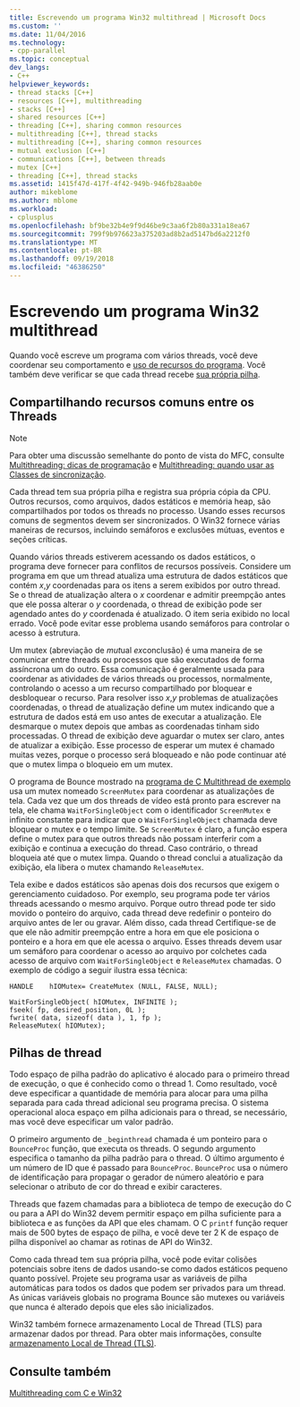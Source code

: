 ```yaml
---
title: Escrevendo um programa Win32 multithread | Microsoft Docs
ms.custom: ''
ms.date: 11/04/2016
ms.technology:
- cpp-parallel
ms.topic: conceptual
dev_langs:
- C++
helpviewer_keywords:
- thread stacks [C++]
- resources [C++], multithreading
- stacks [C++]
- shared resources [C++]
- threading [C++], sharing common resources
- multithreading [C++], thread stacks
- multithreading [C++], sharing common resources
- mutual exclusion [C++]
- communications [C++], between threads
- mutex [C++]
- threading [C++], thread stacks
ms.assetid: 1415f47d-417f-4f42-949b-946fb28aab0e
author: mikeblome
ms.author: mblome
ms.workload:
- cplusplus
ms.openlocfilehash: bf9be32b4e9f9d46be9c3aa6f2b80a331a18ea67
ms.sourcegitcommit: 799f9b976623a375203ad8b2ad5147bd6a2212f0
ms.translationtype: MT
ms.contentlocale: pt-BR
ms.lasthandoff: 09/19/2018
ms.locfileid: "46386250"
---
```

# <a name="writing-a-multithreaded-win32-program"></a>Escrevendo um programa Win32 multithread

Quando você escreve um programa com vários threads, você deve coordenar seu comportamento e [uso de recursos do programa](#_core_sharing_common_resources_between_threads). Você também deve verificar se que cada thread recebe [sua própria pilha](#_core_thread_stacks).

##  <a name="_core_sharing_common_resources_between_threads"></a> Compartilhando recursos comuns entre os Threads

> [!NOTE]
>  Para obter uma discussão semelhante do ponto de vista do MFC, consulte [Multithreading: dicas de programação](multithreading-programming-tips.md) e [Multithreading: quando usar as Classes de sincronização](multithreading-when-to-use-the-synchronization-classes.md).

Cada thread tem sua própria pilha e registra sua própria cópia da CPU. Outros recursos, como arquivos, dados estáticos e memória heap, são compartilhados por todos os threads no processo. Usando esses recursos comuns de segmentos devem ser sincronizados. O Win32 fornece várias maneiras de recursos, incluindo semáforos e exclusões mútuas, eventos e seções críticas.

Quando vários threads estiverem acessando os dados estáticos, o programa deve fornecer para conflitos de recursos possíveis. Considere um programa em que um thread atualiza uma estrutura de dados estáticos que contém *x*,*y* coordenadas para os itens a serem exibidos por outro thread. Se o thread de atualização altera o *x* coordenar e admitir preempção antes que ele possa alterar o *y* coordenada, o thread de exibição pode ser agendado antes do *y* coordenada é atualizado. O item seria exibido no local errado. Você pode evitar esse problema usando semáforos para controlar o acesso à estrutura.

Um mutex (abreviação de *mut*ual *ex*conclusão) é uma maneira de se comunicar entre threads ou processos que são executados de forma assíncrona um do outro. Essa comunicação é geralmente usada para coordenar as atividades de vários threads ou processos, normalmente, controlando o acesso a um recurso compartilhado por bloquear e desbloquear o recurso. Para resolver isso *x*,*y* problemas de atualizações coordenadas, o thread de atualização define um mutex indicando que a estrutura de dados está em uso antes de executar a atualização. Ele desmarque o mutex depois que ambas as coordenadas tinham sido processadas. O thread de exibição deve aguardar o mutex ser claro, antes de atualizar a exibição. Esse processo de esperar um mutex é chamado muitas vezes, porque o processo será bloqueado e não pode continuar até que o mutex limpa o bloqueio em um mutex.

O programa de Bounce mostrado na [programa de C Multithread de exemplo](sample-multithread-c-program.md) usa um mutex nomeado `ScreenMutex` para coordenar as atualizações de tela. Cada vez que um dos threads de vídeo está pronto para escrever na tela, ele chama `WaitForSingleObject` com o identificador `ScreenMutex` e infinito constante para indicar que o `WaitForSingleObject` chamada deve bloquear o mutex e o tempo limite. Se `ScreenMutex` é claro, a função espera define o mutex para que outros threads não possam interferir com a exibição e continua a execução do thread. Caso contrário, o thread bloqueia até que o mutex limpa. Quando o thread conclui a atualização da exibição, ela libera o mutex chamando `ReleaseMutex`.

Tela exibe e dados estáticos são apenas dois dos recursos que exigem o gerenciamento cuidadoso. Por exemplo, seu programa pode ter vários threads acessando o mesmo arquivo. Porque outro thread pode ter sido movido o ponteiro do arquivo, cada thread deve redefinir o ponteiro do arquivo antes de ler ou gravar. Além disso, cada thread Certifique-se de que ele não admitir preempção entre a hora em que ele posiciona o ponteiro e a hora em que ele acessa o arquivo. Esses threads devem usar um semáforo para coordenar o acesso ao arquivo por colchetes cada acesso de arquivo com `WaitForSingleObject` e `ReleaseMutex` chamadas. O exemplo de código a seguir ilustra essa técnica:

```
HANDLE    hIOMutex= CreateMutex (NULL, FALSE, NULL);

WaitForSingleObject( hIOMutex, INFINITE );
fseek( fp, desired_position, 0L );
fwrite( data, sizeof( data ), 1, fp );
ReleaseMutex( hIOMutex);
```

##  <a name="_core_thread_stacks"></a> Pilhas de thread

Todo espaço de pilha padrão do aplicativo é alocado para o primeiro thread de execução, o que é conhecido como o thread 1. Como resultado, você deve especificar a quantidade de memória para alocar para uma pilha separada para cada thread adicional seu programa precisa. O sistema operacional aloca espaço em pilha adicionais para o thread, se necessário, mas você deve especificar um valor padrão.

O primeiro argumento de `_beginthread` chamada é um ponteiro para o `BounceProc` função, que executa os threads. O segundo argumento especifica o tamanho da pilha padrão para o thread. O último argumento é um número de ID que é passado para `BounceProc`. `BounceProc` usa o número de identificação para propagar o gerador de número aleatório e para selecionar o atributo de cor do thread e exibir caracteres.

Threads que fazem chamadas para a biblioteca de tempo de execução do C ou para a API do Win32 devem permitir espaço em pilha suficiente para a biblioteca e as funções da API que eles chamam. O C `printf` função requer mais de 500 bytes de espaço de pilha, e você deve ter 2 K de espaço de pilha disponível ao chamar as rotinas de API do Win32.

Como cada thread tem sua própria pilha, você pode evitar colisões potenciais sobre itens de dados usando-se como dados estáticos pequeno quanto possível. Projete seu programa usar as variáveis de pilha automáticas para todos os dados que podem ser privados para um thread. As únicas variáveis globais no programa Bounce são mutexes ou variáveis que nunca é alterado depois que eles são inicializados.

Win32 também fornece armazenamento Local de Thread (TLS) para armazenar dados por thread. Para obter mais informações, consulte [armazenamento Local de Thread (TLS)](thread-local-storage-tls.md).

## <a name="see-also"></a>Consulte também

[Multithreading com C e Win32](multithreading-with-c-and-win32.md)